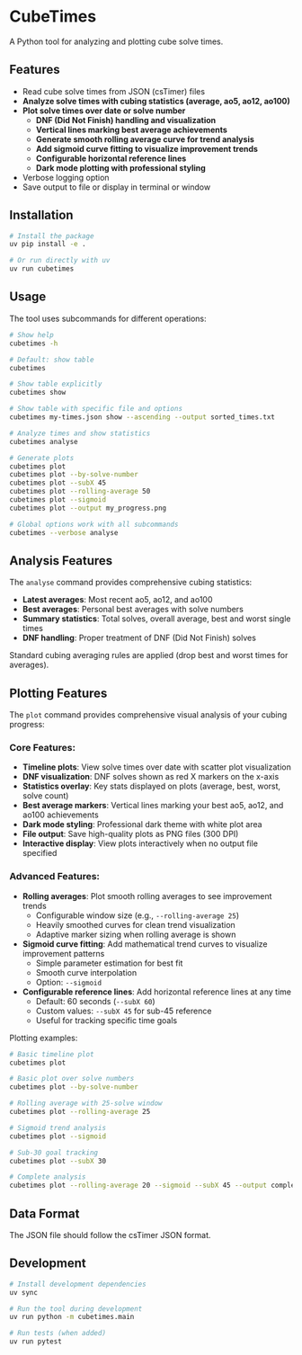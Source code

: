 # CubeTimes

A Python tool for analyzing and plotting cube solve times.

## Features

- Read cube solve times from JSON (csTimer) files 
- **Analyze solve times with cubing statistics (average, ao5, ao12, ao100)**
- **Plot solve times over date or solve number**
  - **DNF (Did Not Finish) handling and visualization**
  - **Vertical lines marking best average achievements**
  - **Generate smooth rolling average curve for trend analysis**
  - **Add sigmoid curve fitting to visualize improvement trends**
  - **Configurable horizontal reference lines**
  - **Dark mode plotting with professional styling**
- Verbose logging option
- Save output to file or display in terminal or window

## Installation

```bash
# Install the package
uv pip install -e .

# Or run directly with uv
uv run cubetimes
```

## Usage

The tool uses subcommands for different operations:

```bash
# Show help
cubetimes -h

# Default: show table
cubetimes

# Show table explicitly
cubetimes show

# Show table with specific file and options
cubetimes my-times.json show --ascending --output sorted_times.txt

# Analyze times and show statistics
cubetimes analyse

# Generate plots
cubetimes plot
cubetimes plot --by-solve-number
cubetimes plot --subX 45
cubetimes plot --rolling-average 50
cubetimes plot --sigmoid
cubetimes plot --output my_progress.png

# Global options work with all subcommands
cubetimes --verbose analyse
```

## Analysis Features

The `analyse` command provides comprehensive cubing statistics:

- **Latest averages**: Most recent ao5, ao12, and ao100
- **Best averages**: Personal best averages with solve numbers
- **Summary statistics**: Total solves, overall average, best and worst single times
- **DNF handling**: Proper treatment of DNF (Did Not Finish) solves

Standard cubing averaging rules are applied (drop best and worst times for averages).

## Plotting Features

The `plot` command provides comprehensive visual analysis of your cubing progress:

### Core Features:
- **Timeline plots**: View solve times over date with scatter plot visualization
- **DNF visualization**: DNF solves shown as red X markers on the x-axis
- **Statistics overlay**: Key stats displayed on plots (average, best, worst, solve count)
- **Best average markers**: Vertical lines marking your best ao5, ao12, and ao100 achievements
- **Dark mode styling**: Professional dark theme with white plot area
- **File output**: Save high-quality plots as PNG files (300 DPI)
- **Interactive display**: View plots interactively when no output file specified

### Advanced Features:
- **Rolling averages**: Plot smooth rolling averages to see improvement trends
  - Configurable window size (e.g., `--rolling-average 25`)
  - Heavily smoothed curves for clean trend visualization
  - Adaptive marker sizing when rolling average is shown
- **Sigmoid curve fitting**: Add mathematical trend curves to visualize improvement patterns
  - Simple parameter estimation for best fit
  - Smooth curve interpolation
  - Option: `--sigmoid`
- **Configurable reference lines**: Add horizontal reference lines at any time
  - Default: 60 seconds (`--subX 60`)
  - Custom values: `--subX 45` for sub-45 reference
  - Useful for tracking specific time goals

Plotting examples:
```bash
# Basic timeline plot
cubetimes plot

# Basic plot over solve numbers
cubetimes plot --by-solve-number

# Rolling average with 25-solve window
cubetimes plot --rolling-average 25

# Sigmoid trend analysis
cubetimes plot --sigmoid

# Sub-30 goal tracking
cubetimes plot --subX 30

# Complete analysis
cubetimes plot --rolling-average 20 --sigmoid --subX 45 --output complete_analysis.png
```

## Data Format

The JSON file should follow the csTimer JSON format.

## Development

```bash
# Install development dependencies
uv sync

# Run the tool during development
uv run python -m cubetimes.main

# Run tests (when added)
uv run pytest
```

